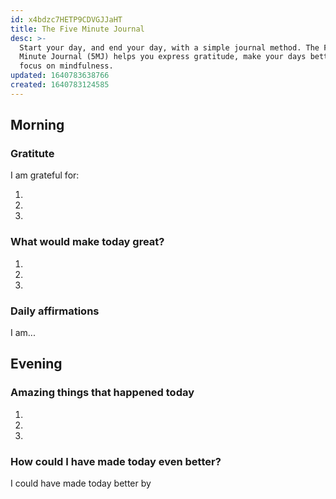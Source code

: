 ```yaml
---
id: x4bdzc7HETP9CDVGJJaHT
title: The Five Minute Journal
desc: >-
  Start your day, and end your day, with a simple journal method. The Five
  Minute Journal (5MJ) helps you express gratitude, make your days better, and
  focus on mindfulness.
updated: 1640783638766
created: 1640783124585
---
```


<!--
Based on the journaling method created by Intelligent Change:
- [Intelligent Change: Our Story](https://www.intelligentchange.com/pages/our-story)
- [The Five Minute Journal](https://www.intelligentchange.com/products/the-five-minute-journal)
-->

## Morning

<!-- Fill out this section after waking up -->

### Gratitute

I am grateful for:

1.
2.
3.

### What would make today great?

1.
2.
3.

### Daily affirmations

I am...

## Evening

<!-- Fill out this section before going to sleep, reflecting on your day -->

### Amazing things that happened today

1.
2.
3.

### How could I have made today even better?

I could have made today better by
